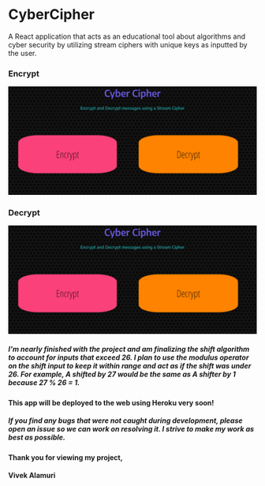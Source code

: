 # CyberCipher
A React application that acts as an educational tool about algorithms and cyber security by utilizing stream ciphers with unique keys as inputted by the user. 
### Encrypt

![Encryption Demo](https://github.com/valamuri2020/CyberCipher/blob/master/gifs/Encrypting.gif)



### Decrypt

![Decryption Demo](https://github.com/valamuri2020/CyberCipher/blob/master/gifs/Decrypting.gif)




##### I'm nearly finished with the project and am finalizing the shift algorithm to account for inputs that exceed 26. I plan to use the modulus operator on the shift input to keep it within range and act as if the shift was under 26. For example, A shifted by 27 would be the same as A shifter by 1 because 27 % 26 = 1.

#### This app will be deployed to the web using Heroku very soon!

##### If you find any bugs that were not caught during development, please open an issue so we can work on resolving it. I strive to make my work as best as possible.

#### Thank you for viewing my project,
#### Vivek Alamuri
